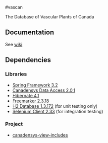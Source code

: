 #vascan

The Database of Vascular Plants of Canada

Documentation
-------------
See [wiki](https://github.com/Canadensys/vascan/wiki)

Dependencies
------------
### Libraries
* [Spring Framework 3.2](http://www.springsource.org/spring-framework)
* [Canadensys Data Access 2.0.1](https://github.com/Canadensys/canadensys-data-access)
* [Hibernate 4.1](http://www.hibernate.org/)
* [Freemarker 2.3.18](http://freemarker.sourceforge.net/)
* [H2 Database 1.3.172](http://www.h2database.com) (for unit testing only)
* [Selenium Client 2.33](http://docs.seleniumhq.org/download/) (for integration testing)
### Project
* [canadensys-view-includes](https://github.com/Canadensys/canadensys-view-includes)
